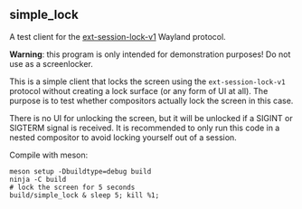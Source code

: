 ## simple_lock

A test client for the [ext-session-lock-v1](https://wayland.app/protocols/ext-session-lock-v1) Wayland protocol.

**Warning**: this program is only intended for demonstration purposes! Do not use as a screenlocker.

This is a simple client that locks the screen using the `ext-session-lock-v1` protocol without creating a lock surface (or any form of UI at all).
The purpose is to test whether compositors actually lock the screen in this case.

There is no UI for unlocking the screen, but it will be unlocked if a SIGINT or SIGTERM signal is received. It is recommended to only run this
code in a nested compositor to avoid locking yourself out of a session.

Compile with meson:

```
meson setup -Dbuildtype=debug build
ninja -C build
# lock the screen for 5 seconds
build/simple_lock & sleep 5; kill %1;
```
